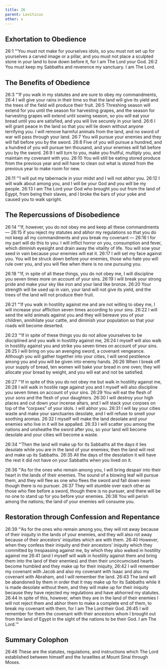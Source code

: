 ```yaml
---
title: 26
parent: Leviticus
other: x
---
```


## Exhortation to Obedience

<a name="26:1">26:1</a> “‘You must not make for yourselves idols, so you must not set up for yourselves a carved image or a pillar, and you must not place a sculpted stone in your land to bow down before it, for I am The Lord your God. <a name="26:2">26:2</a> You must keep my Sabbaths and reverence my sanctuary. I am The Lord.

## The Benefits of Obedience

<a name="26:3">26:3</a> “‘If you walk in my statutes and are sure to obey my commandments, <a name="26:4">26:4</a> I will give your rains in their time so that the land will give its yield and the trees of the field will produce their fruit. <a name="26:5">26:5</a> Threshing season will extend for you until the season for harvesting grapes, and the season for harvesting grapes will extend until sowing season, so you will eat your bread until you are satisfied, and you will live securely in your land. <a name="26:6">26:6</a> I will grant peace in the land so that you will lie down without anyone terrifying you. I will remove harmful animals from the land, and no sword of war will pass through your land. <a name="26:7">26:7</a> You will pursue your enemies and they will fall before you by the sword. <a name="26:8">26:8</a> Five of you will pursue a hundred, and a hundred of you will pursue ten thousand, and your enemies will fall before you by the sword. <a name="26:9">26:9</a> I will turn to you, make you fruitful, multiply you, and maintain my covenant with you. <a name="26:10">26:10</a> You will still be eating stored produce from the previous year and will have to clean out what is stored from the previous year to make room for new.

<a name="26:11">26:11</a> “‘I will put my tabernacle in your midst and I will not abhor you. <a name="26:12">26:12</a> I will walk about among you, and I will be your God and you will be my people. <a name="26:13">26:13</a> I am The Lord your God who brought you out from the land of Egypt, from being their slaves, and I broke the bars of your yoke and caused you to walk upright.

## The Repercussions of Disobedience

<a name="26:14">26:14</a> “‘If, however, you do not obey me and keep all these commandments — <a name="26:15">26:15</a> if you reject my statutes and abhor my regulations so that you do not keep all my commandments and you break my covenant — <a name="26:16">26:16</a> I for my part will do this to you: I will inflict horror on you, consumption and fever, which diminish eyesight and drain away the vitality of life. You will sow your seed in vain because your enemies will eat it. <a name="26:17">26:17</a> I will set my face against you. You will be struck down before your enemies, those who hate you will rule over you, and you will flee when there is no one pursuing you.

<a name="26:18">26:18</a> “‘If, in spite of all these things, you do not obey me, I will discipline you seven times more on account of your sins. <a name="26:19">26:19</a> I will break your strong pride and make your sky like iron and your land like bronze. <a name="26:20">26:20</a> Your strength will be used up in vain, your land will not give its yield, and the trees of the land will not produce their fruit.

<a name="26:21">26:21</a> “‘If you walk in hostility against me and are not willing to obey me, I will increase your affliction seven times according to your sins. <a name="26:22">26:22</a> I will send the wild animals against you and they will bereave you of your children, annihilate your cattle, and diminish your population so that your roads will become deserted.

<a name="26:23">26:23</a> “‘If in spite of these things you do not allow yourselves to be disciplined and you walk in hostility against me, <a name="26:24">26:24</a> I myself will also walk in hostility against you and strike you seven times on account of your sins. <a name="26:25">26:25</a> I will bring on you an avenging sword, a covenant vengeance. Although you will gather together into your cities, I will send pestilence among you and you will be given into enemy hands. <a name="26:26">26:26</a> When I break off your supply of bread, ten women will bake your bread in one oven; they will allocate your bread by weight, and you will eat and not be satisfied.

<a name="26:27">26:27</a> “‘If in spite of this you do not obey me but walk in hostility against me, <a name="26:28">26:28</a> I will walk in hostile rage against you and I myself will also discipline you seven times on account of your sins. <a name="26:29">26:29</a> You will eat the flesh of your sons and the flesh of your daughters. <a name="26:30">26:30</a> I will destroy your high places and cut down your incense altars, and I will stack your corpses on top of the “corpses” of your idols. I will abhor you. <a name="26:31">26:31</a> I will lay your cities waste and make your sanctuaries desolate, and I will refuse to smell your soothing aromas. <a name="26:32">26:32</a> I myself will make the land desolate and your enemies who live in it will be appalled. <a name="26:33">26:33</a> I will scatter you among the nations and unsheathe the sword after you, so your land will become desolate and your cities will become a waste.

<a name="26:34">26:34</a> “‘Then the land will make up for its Sabbaths all the days it lies desolate while you are in the land of your enemies; then the land will rest and make up its Sabbaths. <a name="26:35">26:35</a> All the days of the desolation it will have the rest it did not have on your Sabbaths when you lived on it.

<a name="26:36">26:36</a> “‘As for the ones who remain among you, I will bring despair into their heart in the lands of their enemies. The sound of a blowing leaf will pursue them, and they will flee as one who flees the sword and fall down even though there is no pursuer. <a name="26:37">26:37</a> They will stumble over each other as those who flee before a sword, though there is no pursuer, and there will be no one to stand up for you before your enemies. <a name="26:38">26:38</a> You will perish among the nations; the land of your enemies will consume you.

## Restoration through Confession and Repentance

<a name="26:39">26:39</a> “‘As for the ones who remain among you, they will rot away because of their iniquity in the lands of your enemies, and they will also rot away because of their ancestors’ iniquities which are with them. <a name="26:40">26:40</a> However, when they confess their iniquity and their ancestors’ iniquity which they committed by trespassing against me, by which they also walked in hostility against me <a name="26:41">26:41</a> (and I myself will walk in hostility against them and bring them into the land of their enemies) and then their uncircumcised hearts become humbled and they make up for their iniquity, <a name="26:42">26:42</a> I will remember my covenant with Jacob and also my covenant with Isaac and also my covenant with Abraham, and I will remember the land. <a name="26:43">26:43</a> The land will be abandoned by them in order that it may make up for its Sabbaths while it is made desolate without them, and they will make up for their iniquity because they have rejected my regulations and have abhorred my statutes. <a name="26:44">26:44</a> In spite of this, however, when they are in the land of their enemies I will not reject them and abhor them to make a complete end of them, to break my covenant with them, for I am The Lord their God. <a name="26:45">26:45</a> I will remember for them the covenant with their ancestors whom I brought out from the land of Egypt in the sight of the nations to be their God. I am The Lord.’”

## Summary Colophon

<a name="26:46">26:46</a> These are the statutes, regulations, and instructions which The Lord established between himself and the Israelites at Mount Sinai through Moses.